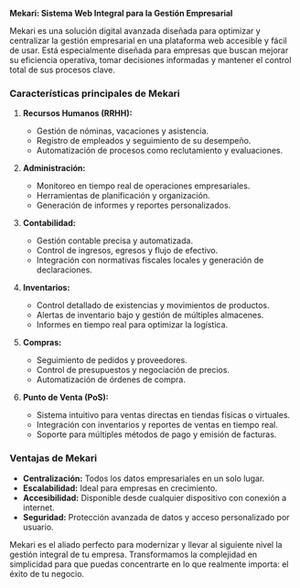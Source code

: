 **Mekari: Sistema Web Integral para la Gestión Empresarial**

Mekari es una solución digital avanzada diseñada para optimizar y centralizar la gestión empresarial en una plataforma web accesible y fácil de usar. Está especialmente diseñada para empresas que buscan mejorar su eficiencia operativa, tomar decisiones informadas y mantener el control total de sus procesos clave.  

### **Características principales de Mekari**  

1. **Recursos Humanos (RRHH):**  
   - Gestión de nóminas, vacaciones y asistencia.  
   - Registro de empleados y seguimiento de su desempeño.  
   - Automatización de procesos como reclutamiento y evaluaciones.  

2. **Administración:**  
   - Monitoreo en tiempo real de operaciones empresariales.  
   - Herramientas de planificación y organización.  
   - Generación de informes y reportes personalizados.  

3. **Contabilidad:**  
   - Gestión contable precisa y automatizada.  
   - Control de ingresos, egresos y flujo de efectivo.  
   - Integración con normativas fiscales locales y generación de declaraciones.  

4. **Inventarios:**  
   - Control detallado de existencias y movimientos de productos.  
   - Alertas de inventario bajo y gestión de múltiples almacenes.  
   - Informes en tiempo real para optimizar la logística.  

5. **Compras:**  
   - Seguimiento de pedidos y proveedores.  
   - Control de presupuestos y negociación de precios.  
   - Automatización de órdenes de compra.  

6. **Punto de Venta (PoS):**  
   - Sistema intuitivo para ventas directas en tiendas físicas o virtuales.  
   - Integración con inventarios y reportes de ventas en tiempo real.  
   - Soporte para múltiples métodos de pago y emisión de facturas.  

### **Ventajas de Mekari**  
- **Centralización:** Todos los datos empresariales en un solo lugar.  
- **Escalabilidad:** Ideal para empresas en crecimiento.  
- **Accesibilidad:** Disponible desde cualquier dispositivo con conexión a internet.  
- **Seguridad:** Protección avanzada de datos y acceso personalizado por usuario.  

Mekari es el aliado perfecto para modernizar y llevar al siguiente nivel la gestión integral de tu empresa. Transformamos la complejidad en simplicidad para que puedas concentrarte en lo que realmente importa: el éxito de tu negocio.